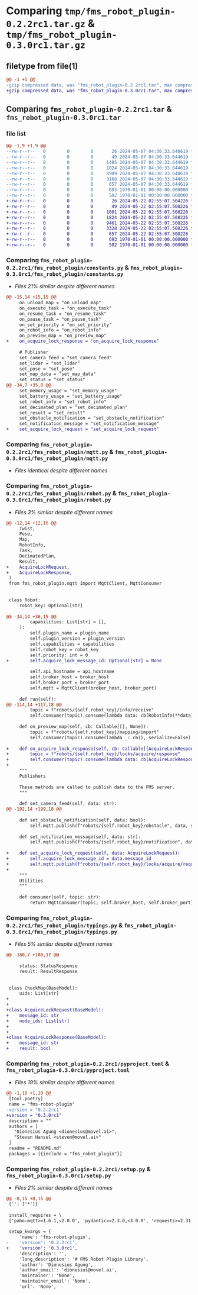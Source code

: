 # Comparing `tmp/fms_robot_plugin-0.2.2rc1.tar.gz` & `tmp/fms_robot_plugin-0.3.0rc1.tar.gz`

## filetype from file(1)

```diff
@@ -1 +1 @@
-gzip compressed data, was "fms_robot_plugin-0.2.2rc1.tar", max compression
+gzip compressed data, was "fms_robot_plugin-0.3.0rc1.tar", max compression
```

## Comparing `fms_robot_plugin-0.2.2rc1.tar` & `fms_robot_plugin-0.3.0rc1.tar`

### file list

```diff
@@ -1,9 +1,9 @@
--rw-r--r--   0        0        0       26 2024-05-07 04:30:33.640619 fms_robot_plugin-0.2.2rc1/README.md
--rw-r--r--   0        0        0       49 2024-05-07 04:30:33.644619 fms_robot_plugin-0.2.2rc1/fms_robot_plugin/__init__.py
--rw-r--r--   0        0        0     1485 2024-05-07 04:30:33.644619 fms_robot_plugin-0.2.2rc1/fms_robot_plugin/constants.py
--rw-r--r--   0        0        0     1824 2024-05-07 04:30:33.644619 fms_robot_plugin-0.2.2rc1/fms_robot_plugin/mqtt.py
--rw-r--r--   0        0        0     8909 2024-05-07 04:30:33.644619 fms_robot_plugin-0.2.2rc1/fms_robot_plugin/robot.py
--rw-r--r--   0        0        0     3168 2024-05-07 04:30:33.644619 fms_robot_plugin-0.2.2rc1/fms_robot_plugin/typings.py
--rw-r--r--   0        0        0      657 2024-05-07 04:30:33.644619 fms_robot_plugin-0.2.2rc1/pyproject.toml
--rw-r--r--   0        0        0      693 1970-01-01 00:00:00.000000 fms_robot_plugin-0.2.2rc1/setup.py
--rw-r--r--   0        0        0      502 1970-01-01 00:00:00.000000 fms_robot_plugin-0.2.2rc1/PKG-INFO
+-rw-r--r--   0        0        0       26 2024-05-22 02:55:07.504226 fms_robot_plugin-0.3.0rc1/README.md
+-rw-r--r--   0        0        0       49 2024-05-22 02:55:07.508226 fms_robot_plugin-0.3.0rc1/fms_robot_plugin/__init__.py
+-rw-r--r--   0        0        0     1601 2024-05-22 02:55:07.508226 fms_robot_plugin-0.3.0rc1/fms_robot_plugin/constants.py
+-rw-r--r--   0        0        0     1824 2024-05-22 02:55:07.508226 fms_robot_plugin-0.3.0rc1/fms_robot_plugin/mqtt.py
+-rw-r--r--   0        0        0     9461 2024-05-22 02:55:07.508226 fms_robot_plugin-0.3.0rc1/fms_robot_plugin/robot.py
+-rw-r--r--   0        0        0     3328 2024-05-22 02:55:07.508226 fms_robot_plugin-0.3.0rc1/fms_robot_plugin/typings.py
+-rw-r--r--   0        0        0      657 2024-05-22 02:55:07.508226 fms_robot_plugin-0.3.0rc1/pyproject.toml
+-rw-r--r--   0        0        0      693 1970-01-01 00:00:00.000000 fms_robot_plugin-0.3.0rc1/setup.py
+-rw-r--r--   0        0        0      502 1970-01-01 00:00:00.000000 fms_robot_plugin-0.3.0rc1/PKG-INFO
```

### Comparing `fms_robot_plugin-0.2.2rc1/fms_robot_plugin/constants.py` & `fms_robot_plugin-0.3.0rc1/fms_robot_plugin/constants.py`

 * *Files 21% similar despite different names*

```diff
@@ -15,14 +15,15 @@
     on_unload_map = "on_unload_map"
     on_execute_task = "on_execute_task"
     on_resume_task = "on_resume_task"
     on_pause_task = "on_pause_task"
     on_set_priority = "on_set_priority"
     on_robot_info = "on_robot_info"
     on_preview_map = "on_preview_map"
+    on_acquire_lock_response = "on_acquire_lock_response"
 
     # Publisher
     set_camera_feed = "set_camera_feed"
     set_lidar = "set_lidar"
     set_pose = "set_pose"
     set_map_data = "set_map_data"
     set_status = "set_status"
@@ -34,7 +35,8 @@
     set_memory_usage = "set_memory_usage"
     set_battery_usage = "set_battery_usage"
     set_robot_info = "set_robot_info"
     set_decimated_plan = "set_decimated_plan"
     set_result = "set_result"
     set_obstacle_notification = "set_obstacle_notification"
     set_notification_message = "set_notification_message"
+    set_acquire_lock_request = "set_acquire_lock_request"
```

### Comparing `fms_robot_plugin-0.2.2rc1/fms_robot_plugin/mqtt.py` & `fms_robot_plugin-0.3.0rc1/fms_robot_plugin/mqtt.py`

 * *Files identical despite different names*

### Comparing `fms_robot_plugin-0.2.2rc1/fms_robot_plugin/robot.py` & `fms_robot_plugin-0.3.0rc1/fms_robot_plugin/robot.py`

 * *Files 3% similar despite different names*

```diff
@@ -12,14 +12,16 @@
     Twist,
     Pose,
     Map,
     RobotInfo,
     Task,
     DecimatedPlan,
     Result,
+    AcquireLockRequest,
+    AcquireLockResponse,
 )
 from fms_robot_plugin.mqtt import MqttClient, MqttConsumer
 
 
 class Robot:
     robot_key: Optional[str]
 
@@ -34,14 +36,15 @@
         capabilities: List[str] = [],
     ):
         self.plugin_name = plugin_name
         self.plugin_version = plugin_version
         self.capabilities = capabilities
         self.robot_key = robot_key
         self.priority: int = 0
+        self.acquire_lock_message_id: Optional[str] = None
 
         self.api_hostname = api_hostname
         self.broker_host = broker_host
         self.broker_port = broker_port
         self.mqtt = MqttClient(broker_host, broker_port)
 
     def run(self):
@@ -114,14 +117,18 @@
         topic = f"robots/{self.robot_key}/info/receive"
         self.consumer(topic).consume(lambda data: cb(RobotInfo(**data)))
 
     def on_preview_map(self, cb: Callable[[], None]):
         topic = f"robots/{self.robot_key}/mapping/import"
         self.consumer(topic).consume(lambda _: cb(), serialize=False)
 
+    def on_acquire_lock_response(self, cb: Callable[[AcquireLockResponse], None]):
+        topic = f"robots/{self.robot_key}/locks/acquire/response"
+        self.consumer(topic).consume(lambda data: cb(AcquireLockResponse(**data)))
+
     """
     Publishers
 
     These methods are called to publish data to the FMS server.
     """
 
     def set_camera_feed(self, data: str):
@@ -192,14 +199,18 @@
 
     def set_obstacle_notification(self, data: bool):
         self.mqtt.publish(f"robots/{self.robot_key}/obstacle", data, serialize=False)
 
     def set_notification_message(self, data: str):
         self.mqtt.publish(f"robots/{self.robot_key}/notification", data, serialize=False)
 
+    def set_acquire_lock_request(self, data: AcquireLockRequest):
+        self.acquire_lock_message_id = data.message_id
+        self.mqtt.publish(f"robots/{self.robot_key}/locks/acquire/request", data.dict())
+
     """
     Utilities
     """
 
     def consumer(self, topic: str):
         return MqttConsumer(topic, self.broker_host, self.broker_port)
```

### Comparing `fms_robot_plugin-0.2.2rc1/fms_robot_plugin/typings.py` & `fms_robot_plugin-0.3.0rc1/fms_robot_plugin/typings.py`

 * *Files 5% similar despite different names*

```diff
@@ -180,7 +180,17 @@
 
     status: StatusResponse
     result: ResultResponse
 
 
 class CheckMap(BaseModel):
     uids: List[str]
+
+
+class AcquireLockRequest(BaseModel):
+    message_id: str
+    node_ids: List[str]
+
+
+class AcquireLockResponse(BaseModel):
+    message_id: str
+    result: bool
```

### Comparing `fms_robot_plugin-0.2.2rc1/pyproject.toml` & `fms_robot_plugin-0.3.0rc1/pyproject.toml`

 * *Files 19% similar despite different names*

```diff
@@ -1,10 +1,10 @@
 [tool.poetry]
 name = "fms-robot-plugin"
-version = "0.2.2rc1"
+version = "0.3.0rc1"
 description = ""
 authors = [
   "Dionesius Agung <dionesius@movel.ai>",
   "Steven Hansel <steven@movel.ai>"
 ]
 readme = "README.md"
 packages = [{include = "fms_robot_plugin"}]
```

### Comparing `fms_robot_plugin-0.2.2rc1/setup.py` & `fms_robot_plugin-0.3.0rc1/setup.py`

 * *Files 2% similar despite different names*

```diff
@@ -8,15 +8,15 @@
 {'': ['*']}
 
 install_requires = \
 ['paho-mqtt>=1.6.1,<2.0.0', 'pydantic>=2.3.0,<3.0.0', 'requests>=2.31.0,<3.0.0']
 
 setup_kwargs = {
     'name': 'fms-robot-plugin',
-    'version': '0.2.2rc1',
+    'version': '0.3.0rc1',
     'description': '',
     'long_description': '# FMS Robot Plugin Library',
     'author': 'Dionesius Agung',
     'author_email': 'dionesius@movel.ai',
     'maintainer': 'None',
     'maintainer_email': 'None',
     'url': 'None',
```

